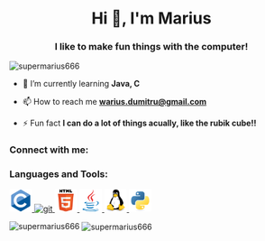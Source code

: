 <h1 align="center">Hi 👋, I'm Marius</h1>
<h3 align="center">I like to make fun things with the computer!</h3>

<p align="left"> <img src="https://komarev.com/ghpvc/?username=supermarius666&label=Profile%20views&color=0e75b6&style=flat" alt="supermarius666" /> </p>

- 🌱 I’m currently learning **Java, C**

- 📫 How to reach me **warius.dumitru@gmail.com**

- ⚡ Fun fact **I can do a lot of things acually, like the rubik cube!!**

<h3 align="left">Connect with me:</h3>
<p align="left">
</p>

<h3 align="left">Languages and Tools:</h3>
<p align="left"> <a href="https://www.cprogramming.com/" target="_blank" rel="noreferrer"> <img src="https://raw.githubusercontent.com/devicons/devicon/master/icons/c/c-original.svg" alt="c" width="40" height="40"/> </a> <a href="https://git-scm.com/" target="_blank" rel="noreferrer"> <img src="https://www.vectorlogo.zone/logos/git-scm/git-scm-icon.svg" alt="git" width="40" height="40"/> </a> <a href="https://www.w3.org/html/" target="_blank" rel="noreferrer"> <img src="https://raw.githubusercontent.com/devicons/devicon/master/icons/html5/html5-original-wordmark.svg" alt="html5" width="40" height="40"/> </a> <a href="https://www.java.com" target="_blank" rel="noreferrer"> <img src="https://raw.githubusercontent.com/devicons/devicon/master/icons/java/java-original.svg" alt="java" width="40" height="40"/> </a> <a href="https://www.linux.org/" target="_blank" rel="noreferrer"> <img src="https://raw.githubusercontent.com/devicons/devicon/master/icons/linux/linux-original.svg" alt="linux" width="40" height="40"/> </a> <a href="https://www.python.org" target="_blank" rel="noreferrer"> <img src="https://raw.githubusercontent.com/devicons/devicon/master/icons/python/python-original.svg" alt="python" width="40" height="40"/> </a> </p>

<p><img align="left" src="https://github-readme-stats.vercel.app/api/top-langs?username=supermarius666&show_icons=true&locale=en&layout=compact" alt="supermarius666" /></p>

<p>&nbsp;<img align="center" src="https://github-readme-stats.vercel.app/api?username=supermarius666&show_icons=true&locale=en" alt="supermarius666" /></p>
